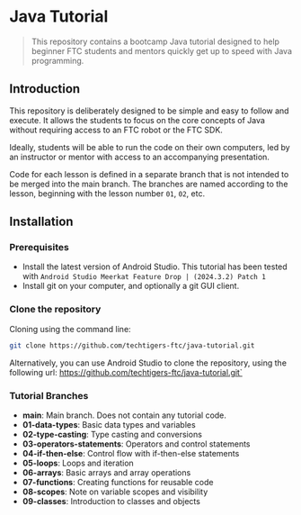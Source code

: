 # Java Tutorial

> This repository contains a bootcamp Java tutorial designed to help beginner
> FTC students and mentors quickly get up to speed with Java programming.

## Introduction

This repository is deliberately designed to be simple and easy to follow and 
execute. It allows the students to focus on the core concepts of Java without
requiring access to an FTC robot or the FTC SDK.

Ideally, students will be able to run the code on their own computers, led 
by an instructor or mentor with access to an accompanying presentation.

Code for each lesson is defined in a separate branch that is not intended to 
be merged into the main branch. The branches are named according to the
lesson, beginning with the lesson number `01`, `02`, etc.

## Installation

### Prerequisites
- Install the latest version of Android Studio. This tutorial has been tested 
  with `Android Studio Meerkat Feature Drop | (2024.3.2) Patch 1`
- Install git on your computer, and optionally a git GUI client.

### Clone the repository

Cloning using the command line:
```bash
git clone https://github.com/techtigers-ftc/java-tutorial.git
```

Alternatively, you can use Android Studio to clone the repository, using the 
following url: https://github.com/techtigers-ftc/java-tutorial.git`

### Tutorial Branches
- **main**: Main branch. Does not contain any tutorial code.
- **01-data-types**: Basic data types and variables
- **02-type-casting**: Type casting and conversions
- **03-operators-statements**: Operators and control statements
- **04-if-then-else**: Control flow with if-then-else statements
- **05-loops**: Loops and iteration
- **06-arrays**: Basic arrays and array operations
- **07-functions**: Creating functions for reusable code
- **08-scopes**: Note on variable scopes and visibility
- **09-classes**: Introduction to classes and objects